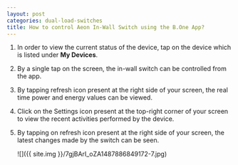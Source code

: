 ```yaml
---
layout: post
categories: dual-load-switches
title: How to control Aeon In-Wall Switch using the B.One App?
---
```


1. In order to view the current status of the device, tap on the device which is listed under **My Devices**.

2. By a single tap on the screen, the in-wall switch can be controlled from the app.

3. By tapping refresh icon present at the right side of your screen, the real time power and energy values can be viewed.

4. Click on the Settings icon present at the top-right corner of your screen to view the recent activities performed by the device.

5. By tapping on refresh icon present at the right side of your screen, the latest changes made by the switch can be seen.

    ![]({{ site.img }}/7gjBArI_oZA1487886849172-7.jpg)